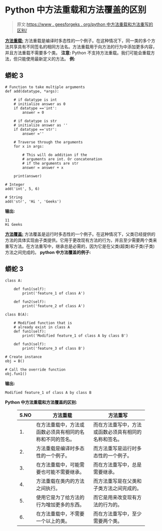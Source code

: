 # Python 中方法重载和方法覆盖的区别

> 原文:[https://www . geesforgeks . org/python 中方法重载和方法重写的区别/](https://www.geeksforgeeks.org/difference-between-method-overloading-and-method-overriding-in-python/)

[**方法重载:**](https://www.geeksforgeeks.org/python-method-overloading/)
方法重载是编译时多态性的一个例子。在这种情况下，同一类的多个方法共享具有不同签名的相同方法名。方法重载用于向方法的行为中添加更多内容，并且方法重载不需要多个类。
**注意:** Python 不支持方法重载。我们可能会重载方法，但只能使用最新定义的方法。
**例:**

## 蟒蛇 3

```
# Function to take multiple arguments
def add(datatype, *args):

    # if datatype is int
    # initialize answer as 0
    if datatype =='int':
        answer = 0

    # if datatype is str
    # initialize answer as ''
    if datatype =='str':
        answer =''

    # Traverse through the arguments
    for x in args:

        # This will do addition if the 
        # arguments are int. Or concatenation 
        # if the arguments are str
        answer = answer + x

    print(answer)

# Integer
add('int', 5, 6)

# String
add('str', 'Hi ', 'Geeks')
```

**输出:**

```
11
Hi Geeks
```

[**方法覆盖:**](https://www.geeksforgeeks.org/method-overriding-in-python/)
方法覆盖是运行时多态性的一个例子。在这种情况下，父类已经提供的方法的具体实现由子类提供。它用于更改现有方法的行为，并且至少需要两个类来重写方法。在方法重写中，继承总是必需的，因为它是在父类(超类)和子类(子类)方法之间完成的。
**python 中方法覆盖的例子:**

## 蟒蛇 3

```
class A:

    def fun1(self):
        print('feature_1 of class A')

    def fun2(self):
        print('feature_2 of class A')

class B(A):

    # Modified function that is
    # already exist in class A
    def fun1(self):
        print('Modified feature_1 of class A by class B')   

    def fun3(self):
        print('feature_3 of class B')

# Create instance
obj = B()

# Call the override function
obj.fun1()
```

**输出:**

```
Modified feature_1 of class A by class B
```

**Python 中方法重载和方法覆盖的区别:**

<figure class="table">

| S.NO | 方法重载 | 方法重写 |
| --- | --- | --- |
| 1. | 在方法重载中，方法或函数必须具有相同的名称和不同的签名。 | 而在方法重写中，方法或函数必须具有相同的名称和签名。 |
| 2. | 方法重载是编译时多态性的一个例子。 | 而方法重写是运行时多态性的一个例子。 |
| 3. | 在方法重载中，可能需要也可能不需要继承。 | 而在方法重写中，总是需要继承。 |
| 4. | 方法重载在类内的方法之间执行。 | 而方法重写是在父类和子类方法之间完成的。 |
| 5. | 使用它是为了给方法的行为增加更多的东西。 | 而它是用来改变现有方法的行为的。 |
| 6. | 在方法重载中，不需要一个以上的类。 | 而在方法重写中，至少需要两个类。 |

</figure>